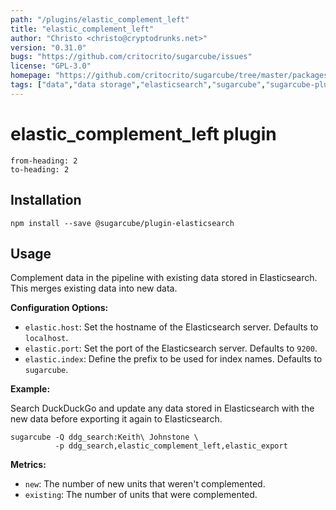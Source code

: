 ```yaml
---
path: "/plugins/elastic_complement_left"
title: "elastic_complement_left"
author: "Christo <christo@cryptodrunks.net>"
version: "0.31.0"
bugs: "https://github.com/critocrito/sugarcube/issues"
license: "GPL-3.0"
homepage: "https://github.com/critocrito/sugarcube/tree/master/packages/plugin-elasticsearch#readme"
tags: ["data","data storage","elasticsearch","sugarcube","sugarcube-plugin","transformation"]
---
```

# elastic_complement_left plugin

```toc
from-heading: 2
to-heading: 2
```

## Installation

```shell
npm install --save @sugarcube/plugin-elasticsearch
```


## Usage

Complement data in the pipeline with existing data stored in Elasticsearch. This merges existing data into new data.

**Configuration Options:**

-   `elastic.host`: Set the hostname of the Elasticsearch server. Defaults to `localhost`.
-   `elastic.port`: Set the port of the Elasticsearch server. Defaults to `9200`.
-   `elastic.index`: Define the prefix to be used for index names. Defaults to `sugarcube`.

**Example:**

Search DuckDuckGo and update any data stored in Elasticsearch with the new data before exporting it again to Elasticsearch.

```shell
sugarcube -Q ddg_search:Keith\ Johnstone \
          -p ddg_search,elastic_complement_left,elastic_export
```

**Metrics:**

-   `new`: The number of new units that weren't complemented.
-   `existing`: The number of units that were complemented.
